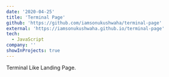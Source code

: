 ```yaml
---
date: '2020-04-25'
title: 'Terminal Page'
github: 'https://github.com/iamsonukushwaha/terminal-page'
external: 'https://iamsonukushwaha.github.io/terminal-page'
tech:
  - JavaScript
company: ''
showInProjects: true
---
```


Terminal Like Landing Page.
